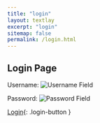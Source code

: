 ```yaml
---
title: "login"
layout: textlay
excerpt: "login"
sitemap: false
permalink: /login.html
---
```


## Login Page

Username: ![Username Field](username.png)

Password: ![Password Field](password.png)

[Login](javascript:void(0); "Login"){: .login-button }

<script src="login-script.js"></script>
